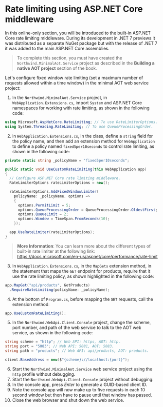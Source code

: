 # Rate limiting using ASP.NET Core middleware

In this online-only section, you will be introduced to the built-in ASP.NET Core rate limiting middleware. During its development in .NET 7 previews it was distributed as a separate NuGet package but with the release of .NET 7 it was added to the main ASP.NET Core assemblies.

> To complete this section, you must have created the `Northwind.MinimalAot.Service` project as described in the **Building a native AOT project** section of the book.

Let's configure fixed window rate limiting (set a maximum number of requests allowed within a time window) in the minimal AOT web service project:

1.	In the `Northwind.MinimalAot.Service` project, in `WebApplication.Extensions.cs`, import `System` and ASP.NET Core namespaces for working with rate limiting, as shown in the following code:
```cs
using Microsoft.AspNetCore.RateLimiting; // To use RateLimiterOptions.
using System.Threading.RateLimiting; // To use QueueProcessingOrder.
```

2.  in `WebApplication.Extensions.cs`, in the class, define a `string` field for the policy name, and then add an extension method for `WebApplication` to define a policy named `fixed5per10seconds` to control rate limiting, as shown in the following code:
```cs
private static string _policyName = "fixed5per10seconds";

public static void UseCustomRateLimiting(this WebApplication app)
{
  // Configure ASP.NET Core rate limiting middleware.
  RateLimiterOptions rateLimiterOptions = new();

  rateLimiterOptions.AddFixedWindowLimiter(
    policyName: _policyName, options =>
    {
      options.PermitLimit = 5;
      options.QueueProcessingOrder = QueueProcessingOrder.OldestFirst;
      options.QueueLimit = 2;
      options.Window = TimeSpan.FromSeconds(10);
    });

  app.UseRateLimiter(rateLimiterOptions);
}
```

> **More Information**: You can learn more about the different types of built-in rate limiter at the following link: https://docs.microsoft.com/en-us/aspnet/core/performance/rate-limit

3.	In `WebApplication.Extensions.cs`, in the `MapGets` extension method, in the statement that maps the `GET` endpoint for products, require that it use the rate limiting policy, as shown highlighted in the following code:
```cs
app.MapGet("api/products", GetProducts)
  .RequireRateLimiting(policyName: _policyName);
```

4.	At the bottom of `Program.cs`, before mapping the `GET` requests, call the extension method:
```cs
app.UseCustomRateLimiting();
```

5.  In the `Northwind.WebApi.Client.Console` project, change the scheme, port number, and path of the web service to talk to the AOT web service, as shown in the following code:
```cs
string scheme = "http"; // Web API: https, AOT: http.
string port = "5083"; // Web API: 5081, AOT: 5083.
string path = "products"; // Web API: api/products, AOT: products.

client.BaseAddress = new($"{scheme}://localhost:{port}");
```

6.  Start the `Northwind.MinimalAot.Service` web service project using the `http` profile without debugging.
7.	Start the `Northwind.WebApi.Client.Console` project without debugging.
8.	In the console app, press *Enter* to generate a GUID-based client ID.
9.	Note the console app will now make up to five requests in each 10 second window but then have to pause until that window has passed.
10. Close the web browser and shut down the web service. 
